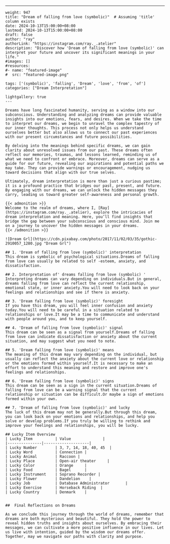 ---
    weight: 947
    title: "Dream of falling from love (symbolic)"  # Assuming 'title' column exists
    date: 2024-10-13T15:00:00+08:00
    lastmod: 2024-10-13T15:00:00+08:00
    draft: false
    author: "ray"
    authorLink: "https://instagram.com/ray._.atelier"
    description: "Discover how 'Dream of falling from love (symbolic)' can interpret your future and uncover its significant meanings in your life."
    #images: []
    #resources:
    #- name: "featured-image"
    #  src: "featured-image.png"
    
    tags: ['(symbolic)', 'falling', 'Dream', 'love', 'from', 'of']
    categories: ["Dream Interpretation"]
    
    lightgallery: true
    ---
    
    Dreams have long fascinated humanity, serving as a window into our subconscious. Understanding and analyzing dreams can provide valuable insights into our emotions, fears, and desires. When we take the time to interpret our dreams, we begin to unravel the complex tapestry of our inner thoughts. This process not only helps us understand ourselves better but also allows us to connect our past experiences with our present circumstances and future possibilities.
    
    By delving into the meanings behind specific dreams, we can gain clarity about unresolved issues from our past. These dreams often reflect our memories, traumas, and lessons learned, reminding us of what we need to confront or embrace. Moreover, dreams can serve as a guide for our future, revealing our aspirations and potential paths we may take. They can provide warnings or encouragement, nudging us toward decisions that align with our true selves.
    
    Ultimately, dream interpretation is more than just a curious pastime; it is a profound practice that bridges our past, present, and future. By engaging with our dreams, we can unlock the hidden messages they carry, leading us toward greater self-awareness and personal growth.
    
    {{< admonition >}}
    Welcome to the realm of dreams, where I, [Ray](https://instagram.com/ray._.atelier), explore the intricacies of dream interpretation and meaning. Here, you’ll find insights that bridge the gap between your subconscious and conscious mind. Join me on a journey to uncover the hidden messages in your dreams.
    {{< /admonition >}}
    
    ![Dream Grl](https://cdn.pixabay.com/photo/2017/11/02/03/35/gothic-2910057_1280.jpg "Dream Grl")
    
    ## 1. 'Dream of falling from love (symbolic)' interpretation
    This dream is symbolic of psychological situations.Dreams of falling from love can usually be related to self -esteem, anxiety, and dissatisfaction.
    
    ## 2. Interpretation of' dreams falling from love (symbolic) '
    Interpreting dreams can vary depending on individuals.But in general, dreams falling from love can reflect the current relationship, emotional state, or inner anxiety.You will need to look back on your feelings and relationships and see if there is anxiety.
    
    ## 3. 'Dream falling from love (symbolic)' foresight
    If you have this dream, you will feel inner confusion and anxiety today.You will need to be careful in a situation related to relationships or love.It may be a time to communicate and understand with people around you, and to keep yourself.
    
    ## 4. 'Dream of falling from love (symbolic)' signal
    This dream can be seen as a signal from yourself.Dreams of falling from love can indicate dissatisfaction or anxiety about the current situation, and may suggest what you need to note.
    
    ## 5. 'Dream falling from love (symbolic)' means
    The meaning of this dream may vary depending on the individual, but usually can reflect the anxiety about the current love or relationship or the emotions formed within yourself.It is necessary to make an effort to understand this meaning and restore and improve one's feelings and relationships.
    
    ## 6. 'Dream falling from love (symbolic)' signs
    This dream can be seen as a sign in the current situation.Dreams of falling from love can be a warning signal that the current relationship or situation can be difficult.Or maybe a sign of emotions formed within your own.
    
    ## 7. 'Dream of falling from love (symbolic)' and lucky
    The luck of this dream may not be generally.But through this dream, you can look back on your emotions and relationships, and help you solve or develop problems.If you truly be willing to rethink and improve your feelings and relationships, you will be lucky.
    
    ## Lucky Item Overview
    | Lucky Item          | Value              |
    |---------------|--------------------|
    | Lucky Number        | 3, 7, 14, 18, 40, 45  |
    | Lucky Word          | Connection |
    | Lucky Animal        | Raccoon |
    | Lucky Place         | Open-air theater     |
    | Lucky Color         | Orange     |
    | Lucky Food          | Bagel      |
    | Lucky Instrument    | Soprano Recorder |
    | Lucky Flower        | Dandelion    |
    | Lucky Job           | Database Administrator       |
    | Lucky Exercise      | Horseback Riding  |
    | Lucky Country       | Denmark    |
    
    
    ##  Final Reflections on Dreams
    
    As we conclude this journey through the world of dreams, remember that dreams are both mysterious and beautiful. They hold the power to reveal hidden truths and insights about ourselves. By embracing their messages, we can cultivate a more positive influence in our lives. Let us live with intention, guided by the wisdom our dreams offer. Together, may we navigate our paths with clarity and purpose.
    